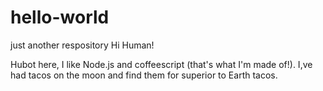 # hello-world
just another respository
Hi Human!

Hubot here, I like Node.js and coffeescript (that's what I'm made of!).
I,ve had tacos on the moon and find them for superior to Earth tacos.
